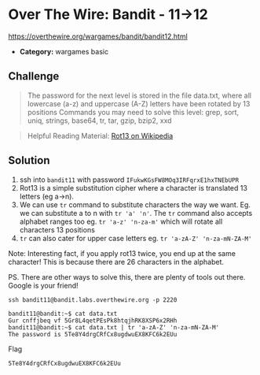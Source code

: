 # Over The Wire: Bandit - 11->12

https://overthewire.org/wargames/bandit/bandit12.html

- **Category:** wargames basic

## Challenge

> The password for the next level is stored in the file data.txt, where all lowercase (a-z) and uppercase (A-Z) letters have been rotated by 13 positions
Commands you may need to solve this level: grep, sort, uniq, strings, base64, tr, tar, gzip, bzip2, xxd

> Helpful Reading Material: [Rot13 on Wikipedia](https://en.wikipedia.org/wiki/Rot13)


## Solution

1. ssh into `bandit11` with password `IFukwKGsFW8MOq3IRFqrxE1hxTNEbUPR`
2. Rot13 is a simple substitution cipher where a character is translated 13 letters (eg a->n).
3. We can use `tr` command to substitute characters the way we want. Eg. we can substitute a to n with `tr 'a' 'n'`. The `tr` command also accepts alphabet ranges too eg. `tr 'a-z' 'n-za-m'` which will rotate all characters 13 positions
4. `tr` can also cater for upper case letters eg. `tr 'a-zA-Z' 'n-za-mN-ZA-M'`

Note: Interesting fact, if you apply rot13 twice, you end up at the same character! This is because there are 26 characters in the alphabet.

PS. There are other ways to solve this, there are plenty of tools out there. Google is your friend!

```
ssh bandit11@bandit.labs.overthewire.org -p 2220

bandit11@bandit:~$ cat data.txt
Gur cnffjbeq vf 5Gr8L4qetPEsPk8htqjhRK8XSP6x2RHh
bandit11@bandit:~$ cat data.txt | tr 'a-zA-Z' 'n-za-mN-ZA-M'
The password is 5Te8Y4drgCRfCx8ugdwuEX8KFC6k2EUu
```

Flag
```
5Te8Y4drgCRfCx8ugdwuEX8KFC6k2EUu
```
